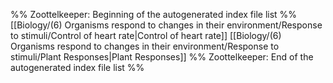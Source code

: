 %% Zoottelkeeper: Beginning of the autogenerated index file list  %%
 [[Biology/(6) Organisms respond to changes in their environment/Response to stimuli/Control of heart rate|Control of heart rate]]
 [[Biology/(6) Organisms respond to changes in their environment/Response to stimuli/Plant Responses|Plant Responses]]
%% Zoottelkeeper: End of the autogenerated index file list  %%
